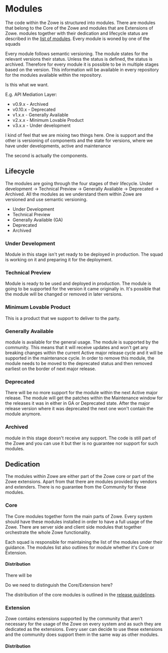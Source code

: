 # Modules

The code within the Zowe is structured into modules. There are modules that belong to the Core of the Zowe and modules that are Extensions of Zowe. modules together with their dedication and lifecycle status are described in the [list of modules](list-of-modules.md). Every module is woned by one of the squads

Every module follows semantic versioning. The module states for the relevant versions their status. Unless the status is defined, the status is archived. Therefore for every module it is possible to be in multiple stages based on the version. This information will be available in every repository for the modules available within the repository. 

Is this what we want. 

E.g. API Mediation Layer:
- v0.9.x - Archived
- v0.10.x - Deprecated
- v1.x.x - Generally Available
- v2.x.x - Minimum Lovable Product
- v3.x.x - Under development

I kind of feel that we are mixing two things here. One is support and the other is versioning of components and the state for versions, where we have under developments, active and maintenance

The second is actually the components. 

## Lifecycle

The modules are going through the four stages of their lifecycle. Under development -> Technical Preview -> Generally Avaliable -> Deprecated -> Archived. All the modules as we understand them within Zowe are versioned and use semantic versioning. 

- Under Development 
- Technical Preview
- Generally Available (GA)
- Deprecated
- Archived

### Under Development

Module in this stage isn't yet ready to be deployed in production. The squad is working on it and preparing it for the deployment. 

### Technical Preview

Module is ready to be used and deployed in production. The module is going to be supported for the version it came originally in. It's possible that the module will be changed or removed in later versions. 

### Minimum Lovable Product

This is a product that we support to deliver to the party. 

### Generally Available 

module is available for the general usage. The module is supported by the community. This means that it will receive updates and won't get any breaking changes within the current Active major release cycle and it will be supported in the maintenance cycle. In order to remove this module, the module needs to be moved to the deprecated status and then removed earliest on the border of next major release. 

### Deprecated

There will be no more support for the module within the next Active major release. The module will get the patches within the Maintenance window for the releases it was in either in GA or Deprecated state. After the major release version where it was deprecated the next one won't contain the module anymore. 

### Archived

module in this stage doesn't receive any support. The code is still part of the Zowe and you can use it but ther is no guarantee nor support for such modules. 

## Dedication

The modules within Zowe are either part of the Zowe core or part of the Zowe extensions. Apart from that there are modules provided by vendors and extenders. There is no guarantee from the Community for these modules. 

### Core

The Core modules together form the main parts of Zowe. Every system should have these modules installed in order to have a full usage of the Zowe. There are server side and client side modules that together orchestrate the whole Zowe functionality.

Each squad is responsible for maintaining the list of the modules under their guidance. The modules list also outlines for module whether it's Core or Extension.  

#### Distribution

There will be 

Do we need to distinguish the Core/Extension here?

The distribution of the core modules is outlined in the [release guidelines](https://github.com/zowe/community/blob/master/Technical-Steering-Committee/release.md#release-content). 

### Extension

Zowe contains extensions supported by the community that aren't necessary for the usage of the Zowe on every system and as such they are dedicated as the extensions. Every user can decide to use these extensions and the community does support them in the same way as other modules. 

#### Distribution


